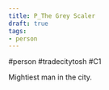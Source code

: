```yaml
---
title: P_The Grey Scaler
draft: true
tags:
- person
---
```

#person #tradecitytosh #C1

Mightiest man in the city.
